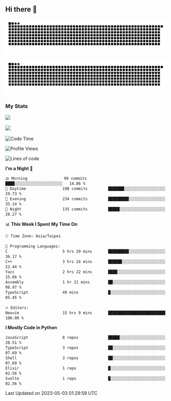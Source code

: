 ## Hi there 👋

<div align="center">

![GitHub Snake Light](https://raw.githubusercontent.com/CSY54/CSY54/snake/github-snake.svg#gh-light-mode-only)

![GitHub Snake dark](https://raw.githubusercontent.com/CSY54/CSY54/snake/github-snake-dark.svg#gh-dark-mode-only)

</div>

### My Stats

![](https://github-readme-stats.vercel.app/api?username=CSY54&theme=nord&show_icons=true)

![](https://github-readme-stats.vercel.app/api/top-langs/?username=CSY54&theme=nord&layout=compact&card_width=445)

<!--START_SECTION:waka-->
![Code Time](http://img.shields.io/badge/Code%20Time-1%2C636%20hrs%2057%20mins-blue)

![Profile Views](http://img.shields.io/badge/Profile%20Views-4-blue)

![Lines of code](https://img.shields.io/badge/From%20Hello%20World%20I%27ve%20Written-451.5%20thousand%20lines%20of%20code-blue)

**I'm a Night 🦉** 

```text
🌞 Morning                99 commits          ████░░░░░░░░░░░░░░░░░░░░░   14.86 % 
🌆 Daytime                198 commits         ███████░░░░░░░░░░░░░░░░░░   29.73 % 
🌃 Evening                234 commits         █████████░░░░░░░░░░░░░░░░   35.14 % 
🌙 Night                  135 commits         █████░░░░░░░░░░░░░░░░░░░░   20.27 % 
```


📊 **This Week I Spent My Time On** 

```text
🕑︎ Time Zone: Asia/Taipei

💬 Programming Languages: 
C                        5 hrs 29 mins       █████████░░░░░░░░░░░░░░░░   36.17 % 
C++                      3 hrs 24 mins       ██████░░░░░░░░░░░░░░░░░░░   22.44 % 
Yacc                     2 hrs 22 mins       ████░░░░░░░░░░░░░░░░░░░░░   15.66 % 
Assembly                 1 hr 21 mins        ██░░░░░░░░░░░░░░░░░░░░░░░   08.97 % 
TypeScript               49 mins             █░░░░░░░░░░░░░░░░░░░░░░░░   05.45 % 

🔥 Editors: 
Neovim                   15 hrs 9 mins       █████████████████████████   100.00 % 
```

**I Mostly Code in Python** 

```text
JavaScript               8 repos             █████░░░░░░░░░░░░░░░░░░░░   20.51 % 
TypeScript               3 repos             ██░░░░░░░░░░░░░░░░░░░░░░░   07.69 % 
Shell                    3 repos             ██░░░░░░░░░░░░░░░░░░░░░░░   07.69 % 
Elixir                   1 repo              █░░░░░░░░░░░░░░░░░░░░░░░░   02.56 % 
Svelte                   1 repo              █░░░░░░░░░░░░░░░░░░░░░░░░   02.56 % 
```




 Last Updated on 2023-05-03 01:29:59 UTC
<!--END_SECTION:waka-->

<!--
**CSY54/CSY54** is a ✨ _special_ ✨ repository because its `README.md` (this file) appears on your GitHub profile.

Here are some ideas to get you started:

- 🔭 I’m currently working on ...
- 🌱 I’m currently learning ...
- 👯 I’m looking to collaborate on ...
- 🤔 I’m looking for help with ...
- 💬 Ask me about ...
- 📫 How to reach me: ...
- 😄 Pronouns: ...
- ⚡ Fun fact: ...
-->
